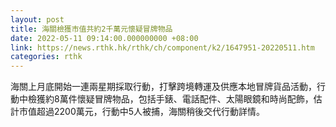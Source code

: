 ```yaml
---
layout: post
title: 海關檢獲市值共約2千萬元懷疑冒牌物品
date: 2022-05-11 09:14:00.000000000 +08:00
link: https://news.rthk.hk/rthk/ch/component/k2/1647951-20220511.htm
categories: rthk
---
```


海關上月底開始一連兩星期採取行動，打擊跨境轉運及供應本地冒牌貨品活動，行動中檢獲約8萬件懷疑冒牌物品，包括手錶、電話配件、太陽眼鏡和時尚配飾，估計市值超過2200萬元，行動中5人被捕，海關稍後交代行動詳情。
